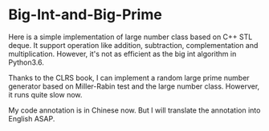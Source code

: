 # Big-Int-and-Big-Prime
Here is a simple implementation of large number class based on C++ STL deque. It support operation like addition, subtraction, complementation and multiplication. However, it's not as efficient as the big int algorithm in Python3.6. 

Thanks to the CLRS book, I can implement a random large prime number generator based on Miller-Rabin test and the large number class. Howerver, it runs quite slow now.

My code annotation is in Chinese now. But I will translate the annotation into English ASAP.
